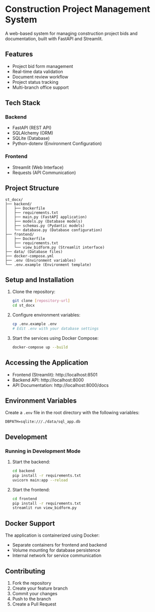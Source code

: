# Construction Project Management System

A web-based system for managing construction project bids and documentation, built with FastAPI and Streamlit.

## Features

- Project bid form management
- Real-time data validation
- Document review workflow
- Project status tracking
- Multi-branch office support

## Tech Stack

### Backend
- FastAPI (REST API)
- SQLAlchemy (ORM)
- SQLite (Database)
- Python-dotenv (Environment Configuration)

### Frontend
- Streamlit (Web Interface)
- Requests (API Communication)

## Project Structure

```
st_docx/
├── backend/
│   ├── Dockerfile
│   ├── requirements.txt
│   ├── main.py (FastAPI application)
│   ├── models.py (Database models)
│   ├── schemas.py (Pydantic models)
│   └── database.py (Database configuration)
├── frontend/
│   ├── Dockerfile
│   ├── requirements.txt
│   └── view_bidform.py (Streamlit interface)
├── data/ (Database files)
├── docker-compose.yml
├── .env (Environment variables)
└── .env.example (Environment template)
```

## Setup and Installation

1. Clone the repository:
   ```bash
   git clone [repository-url]
   cd st_docx
   ```

2. Configure environment variables:
   ```bash
   cp .env.example .env
   # Edit .env with your database settings
   ```

3. Start the services using Docker Compose:
   ```bash
   docker-compose up --build
   ```

## Accessing the Application

- Frontend (Streamlit): http://localhost:8501
- Backend API: http://localhost:8000
- API Documentation: http://localhost:8000/docs

## Environment Variables

Create a `.env` file in the root directory with the following variables:
```env
DBPATH=sqlite:///./data/sql_app.db
```

## Development

### Running in Development Mode

1. Start the backend:
   ```bash
   cd backend
   pip install -r requirements.txt
   uvicorn main:app --reload
   ```

2. Start the frontend:
   ```bash
   cd frontend
   pip install -r requirements.txt
   streamlit run view_bidform.py
   ```

## Docker Support

The application is containerized using Docker:
- Separate containers for frontend and backend
- Volume mounting for database persistence
- Internal network for service communication

## Contributing

1. Fork the repository
2. Create your feature branch
3. Commit your changes
4. Push to the branch
5. Create a Pull Request
